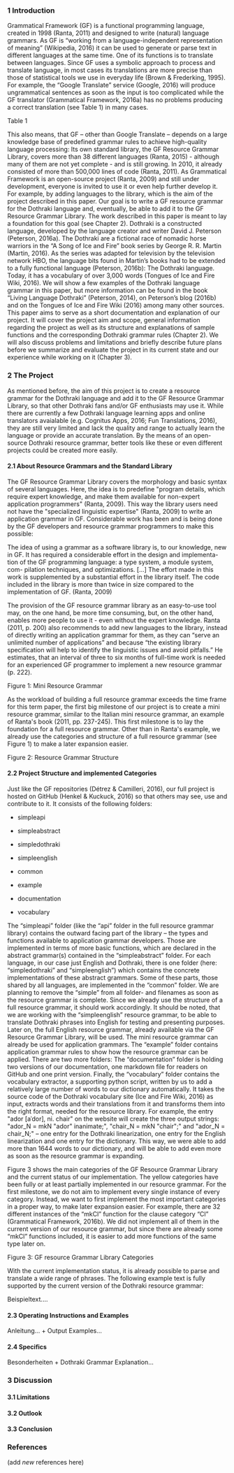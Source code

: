 ﻿### 1 Introduction
Grammatical Framework (GF) is a functional programming language, created in 1998 (Ranta, 2011) and designed to write (natural) language grammars. As GF is “working from a language-independent representation of meaning” (Wikipedia, 2016) it can be used to generate or parse text in different languages at the same time. One of its functions is to translate between languages. 
Since GF uses a symbolic approach to process and translate language, in most cases its translations are more precise than those of statistical tools we use in everyday life (Brown & Frederking, 1995). For example, the “Google Translate” service (Google, 2016) will produce ungrammatical sentences as soon as the input is too complicated while the GF translator (Grammatical Framework, 2016a) has no problems producing a correct translation (see Table 1) in many cases. 

Table 1

This also means, that GF – other than Google Translate – depends on a large knowledge base of predefined grammar rules to achieve high-quality language processing: Its own standard library, the GF Resource Grammar Library, covers more than 38 different languages (Ranta, 2015) - although many of them are not yet complete - and is still growing. In 2010, it already consisted of more than 500,000 lines of code (Ranta, 2011). 
As Grammatical Framework is an open-source project (Ranta, 2009) and still under development, everyone is invited to use it or even help further develop it. For example, by adding languages to the library, which is the aim of the project described in this paper. 
Our goal is to write a GF resource grammar for the Dothraki language and, eventually, be able to add it to the GF Resource Grammar Library. The work described in this paper is meant to lay a foundation for this goal (see Chapter 2).
Dothraki is a constructed language, developed by the language creator and writer David J. Peterson (Peterson, 2016a). The Dothraki are a fictional race of nomadic horse warriors in the “A Song of Ice and Fire” book series by George R. R. Martin (Martin, 2016). As the series was adapted for television by the television network HBO, the language bits found in Martin’s books had to be extended to a fully functional language (Peterson, 2016b): The Dothraki language. Today, it has a vocabulary of over 3,000 words (Tongues of Ice and Fire Wiki, 2016). We will show a few examples of the Dothraki language grammar in this paper, but more information can be found in the book “Living Language Dothraki” (Peterson, 2014), on Peterson’s blog (2016b) and on the Tongues of Ice and Fire Wiki (2016) among many other sources.
This paper aims to serve as a short documentation and explanation of our project. It will cover the project aim and scope, general information regarding the project as well as its structure and explanations of sample functions and the corresponding Dothraki grammar rules (Chapter 2). We will also discuss problems and limitations and briefly describe future plans before we summarize and evaluate the project in its current state and our experience while working on it (Chapter 3).


### 2 The Project

As mentioned before, the aim of this project is to create a resource grammar for the Dothraki language and add it to the GF Resource Grammar Library, so that other Dothraki fans and/or GF enthusiasts may use it. While there are currently a few Dothraki language learning apps and online translators avaialable (e.g. Cognitus Apps, 2016; Fun Translations, 2016), they are still very limited and lack the quality and range to actually learn the language or provide an accurate translation. By the means of an open-source Dothraki resource grammar, better tools like these or even different projects could be created more easily. 

#### 2.1 About Resource Grammars and the Standard Library

The GF Resource Grammar Library covers the morphology and basic syntax of several languages. Here, the idea is to predefine "program details, which require expert knowledge, and make them available for non-expert application programmers" (Ranta, 2009). This way the library users need not have the "specialized linguistic expertise" (Ranta, 2009) to write an application grammar in GF. Considerable work has been and is being done by the GF developers and resource grammar programmers to make this possible:

The idea of using a grammar as a software library is, to our knowledge,
new in GF. It has required a considerable effort in the design and implementa-
tion of the GF programming language: a type system, a module system, com-
pilation  techniques,  and  optimizations. [...] The  effort
made in this work is supplemented by a substantial effort in the library itself.
The code included in the library is more than twice in size compared to the
implementation of GF. (Ranta, 2009)

The provision of the GF resource grammar library as an easy-to-use tool may, on the one hand, be more time consuming, but, on the other hand, enables more people to use it - even without the expert knowledge. Ranta (2011, p. 200) also recommends to add new languages to the library, instead of directly writing an application grammar for them, as they can “serve an unlimited number of applications” and because “the existing library specification will help to identify the linguistic issues and avoid pitfalls.” He estimates, that an interval of three to six months of full-time work is needed for an experienced GF programmer to implement a new resource grammar (p. 222).

Figure 1: Mini Resource Grammar 

As the workload of building a full resource grammar exceeds the time frame for this term paper, the first big milestone of our project is to create a mini resource grammar, similar to the Italian mini resource grammar, an example of Ranta's book (2011, pp. 237-245). This first milestone is to lay the foundation for a full resource grammar. Other than in Ranta's example, we already use the categories and structure of a full resource grammar (see Figure 1) to make a later expansion easier. 

Figure 2: Resource Grammar Structure

#### 2.2 Project Structure and implemented Categories

Just like the GF repositories (Détrez & Camilleri, 2016), our full project is hosted on GitHub (Henkel & Kuckuck, 2016) so that others may see, use and contribute to it. It consists of the following folders:

* simpleapi
* simpleabstract
* simpledothraki
* simpleenglish
* common

* example

* documentation 
* vocabulary

The “simpleapi” folder (like the “api” folder in the full resource grammar library) contains the outward facing part of the library – the types and functions available to application grammar developers. Those are implemented in terms of more basic functions, which are declared in the abstract grammar(s) contained in the “simpleabstract” folder. For each language, in our case just English and Dothraki, there is one folder (here: “simpledothraki” and “simpleenglish”) which contains the concrete implementations of these abstract grammars. Some of these parts, those shared by all languages, are implemented in the “common” folder. We are planning to remove the “simple” from all folder- and filenames as soon as the resource grammar is complete. Since we already use the structure of a full resource grammar, it should work accordingly. It should be noted, that we are working with the “simpleenglish” resource grammar, to be able to translate Dothraki phrases into English for testing and presenting purposes. Later on, the full English resource grammar, already available via the GF Resource Grammar Library, will be used.
The mini resource grammar can already be used for application grammars. The “example” folder contains application grammar rules to show how the resource grammar can be applied.
There are two more folders: The “documentation” folder is holding two versions of our documentation, one markdown file for readers on GitHub and one print version. Finally, the “vocabulary” folder contains the vocabulary extractor, a supporting python script, written by us to add a relatively large number of words to our dictionary automatically. It takes the source code of the Dothraki vocabulary site (Ice and Fire Wiki, 2016) as input, extracts words and their translations from it and transforms them into the right format, needed for the resource library. For example, the entry "ador [aˈdor], ni. chair" on the website will create the three output strings: "ador_N = mkN "ador" inanimate;", "chair_N = mkN "chair";" and "ador_N = chair_N;" – one entry for the Dothraki linearization, one entry for the English linearization and one entry for the dictionary. This way, we were able to add more than 1644 words to our dictionary, and will be able to add even more as soon as the resource grammar is expanding.


Figure 3 shows the main categories of the GF Resource Grammar Library and the current status of our implementation. The yellow categories have been fully or at least partially implemented in our resource grammar. For the first milestone, we do not aim to implement every single instance of every category. Instead, we want to first implement the most important categories in a proper way, to make later expansion easier. For example, there are 32 different instances of the “mkCl” function for the clause category “Cl” (Grammatical Framework, 2016b). We did not implement all of them in the current version of our resource grammar, but since there are already some “mkCl” functions included, it is easier to add more functions of the same type later on. 

Figure 3: GF resource Grammar Library Categories

With the current implementation status, it is already possible to parse and translate a wide range of phrases. The following example text is fully supported by the current version of the Dothraki resource grammar:

Beispieltext....

#### 2.3 Operating Instructions and Examples
Anleitung... + Output Examples...

#### 2.4 Specifics

Besonderheiten + Dothraki Grammar Explanation...


### 3 Discussion
#### 3.1 Limitations
#### 3.2 Outlook
#### 3.3 Conclusion

### References 
(add *new* references here)

